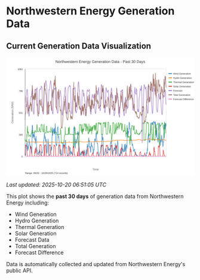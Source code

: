 # Northwestern Energy Generation Data

## Current Generation Data Visualization

![Northwestern Energy Generation Data](images/nwe_generation_plot.svg)

*Last updated: 2025-10-20 06:51:05 UTC*

This plot shows the **past 30 days** of generation data from Northwestern Energy including:
- Wind Generation
- Hydro Generation  
- Thermal Generation
- Solar Generation
- Forecast Data
- Total Generation
- Forecast Difference

Data is automatically collected and updated from Northwestern Energy's public API.

